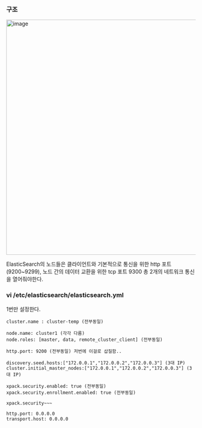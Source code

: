 ### 구조

<img width="626" alt="image" src="https://github.com/sm55555/ELK/assets/38831314/ff80af74-256d-478b-9f6e-9476007740fc">

ElasticSearch의 노드들은 클라이언트와 기본적으로 통신을 위한 http 포트 (9200~9299), 노드 간의 데이터 교환을 위한 tcp 포트 9300 총 2개의 네트워크 통신을 열어줘야한다.


### vi /etc/elasticsearch/elasticsearch.yml

1번만 설정한다.

```
cluster.name : cluster-temp (전부동일)

node.name: cluster1 (각각 다름)
node.roles: [master, data, remote_cluster_client] (전부동일)

http.port: 9200 (전부동일) 저번에 이걸로 삽질함..

discovery.seed.hosts:["172.0.0.1","172.0.0.2","172.0.0.3"] (3대 IP)
cluster.initial_master_nodes:["172.0.0.1","172.0.0.2","172.0.0.3"] (3대 IP)

xpack.security.enabled: true (전부동일)
xpack.security.enrollment.enabled: true (전부동일)

xpack.security~~~

http.port: 0.0.0.0
transport.host: 0.0.0.0
```
